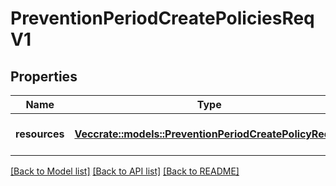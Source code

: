 # PreventionPeriodCreatePoliciesReqV1

## Properties

Name | Type | Description | Notes
------------ | ------------- | ------------- | -------------
**resources** | [**Vec<crate::models::PreventionPeriodCreatePolicyReqV1>**](prevention.CreatePolicyReqV1.md) | A collection of policies to create | 

[[Back to Model list]](../README.md#documentation-for-models) [[Back to API list]](../README.md#documentation-for-api-endpoints) [[Back to README]](../README.md)


